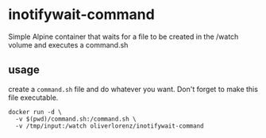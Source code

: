 # inotifywait-command

Simple Alpine container that waits for a file to be created in the /watch volume and executes a command.sh

## usage

create a `command.sh` file and do whatever you want. Don't forget to make this file executable.

```
docker run -d \
  -v $(pwd)/command.sh:/command.sh \
  -v /tmp/input:/watch oliverlorenz/inotifywait-command
```
